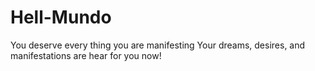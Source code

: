 # Hell-Mundo
You deserve every thing you are manifesting
Your dreams, desires, and manifestations are hear for you now!
